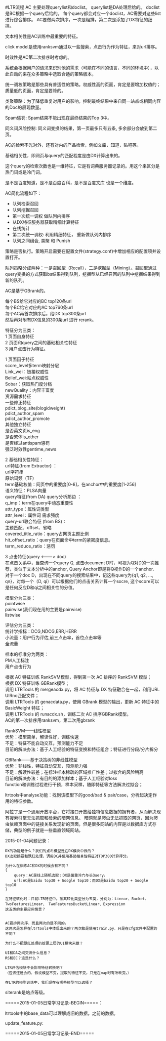 #LTR流程
AC 主要处理querylist和doclist。
querylist是DA处理后给的。
doclist是BC根据一个query后给的。
每个query都会对应一个doclist，AC需要对这些list进行综合排序。
AC要做两次排序，一次是粗排，第二次是添加了DX特征的细排。

文本相关性是AC训练中最重要的特征。

click model是使用ranksvm通过以一些搜索，点击行为作为特征，来对url排序。

时效性是AC第二次排序时考虑的。

系统会根据用户的请求来识别他的需求（可能在不同的语言，不同的环境中），以此自动的来在众多策略中选取合适的策略版本。

统一调权策略是那些具有普适性的策略。权威性高的页面，肯定是要增加权值的；质量低的页面，肯定是要降的。

类聚策略：为了降低重复对用户的影响，控制最终结果中来自同一站点或相同内容的Doc的展现数量。

Spam惩罚: Spam结果不能出现在最终结果的Top 3中。

同义词风险控制: 同义词变换的结果，第一页最多只有五条, 多余部分会放到第二页。

AC的检索不光对外，还有对内的产品检索，例如文库，知道，贴吧等。

基础相关性，即网页与query的匹配程度是由DX计算出来的。

这个query的检索次数也是一维特征，它是有词典服务器记录的。用这个来区分是热门词或是冷门词。

是不是百度知道，是不是百度百科，是不是百度文库 也是一个维度。

AC简化流程如下：
* 队列检索召回
* 队列挖掘召回
* 第一次统一调权 做队列内排序
* 从DX特征服务器获取精细计算特征
* 在线统计
* 第二次统一调权: 利用精细特征， 重新做队列内排序
* 队列之间组合, 类聚 和 Punish

策略是否执行。策略开启需要在配置文件(strategy.conf)中增加相应的配置项并设置打开。

队列策略分成两种：一是召回型（Recall），二是挖掘型（Mining）。召回型通过query变换的方式获取bs结果得到队列，挖掘型从已经召回的队列中挖掘结果得到新的队列。


AC是基于GBrank的。

每个BS给它对应的BC top120条url<br>
每个BC给它对应的AC top760条url<br>
每个AC再首次排序后，给DX top300条url<br>
然后再对附有DX信息的300条url 进行 rerank。<br>

特征分为三类：<br>
1 页面自身特征<br>
2 页面和query之间的基础相关性特征<br>
3 用户点击行为特征。<br>

1 页面因子特征<br>
	score_level多term映射分层<br>
	Link_wei：链接权威性<br>
	Belief_wei:站点权威性<br>
	Sobar：获取热门度分档<br>
	newQuality：内容丰富度<br>
资源需求特征<br>
一些修正特征 <br>
	pdict_blog_site(blogidweight) <br>
	pdict_author_spam <br>
	pdict_author_promote <br>
其他独立特征 <br>
	是否英文页is_eng<br>
	是否繁体is_other<br>
	是否经过antispam惩罚<br>
	强泛时效性gentime_news<br>

2 基础相关性特征：<br>
url特征(from Extractor) ：<br>
	url字符串 <br>
	原始词频（TF） <br>
	term基础权值：网页中的重要度[0-8]，在anchor中的重要度[1-256] <br>
	语义特征：PLSA向量<br>
query特征(from DA) query分析那边 ：<br>
	q_imp：term在query中动态重要性 <br>
	attr_type：属性词类型 <br>
	attr_level：属性词 需求强度 <br>
query-url联合特征 (from BS)：<br>
	主题匹配、offset、省略 <br>
	covered_title_ratio：query占网页主题比例 <br>
	hit_offset_ratio：query在页面命中term的紧密度信息。<br>
	term_reduce_ratio：惩罚 <br>

3 点击特征(query <---> doc)<br>
在点击关系中，当查询一个query Q, 点击document D时，可视为Q对D的一次推荐，类似于文本分析中的anchor, Query Anchor即是将Q视作D的一个anchor.<br>
对于一个doc D，出现在不同query的搜索结果中，记这些query为{q1, q2, …, qn}，对每一个（D, qi）可以根据他们的点击关系计算一个socre, 这个score可以是任何反应D和qi之间相关性的分值。<br>


模型分为三类：<br>
pointwise<br>
pairwise(我们现在用的主要是pairwise)<br>
listwise<br>

评估分为三类：<br>
统计学指标：DCG,NDCG,ERR,HERR<br>
小流量：用户行为评估,前三点击率，首位点击率等<br>
全流量<br>

样本的标准分为两类：<br>
PM人工标注<br>
用户点击行为<br>

根据 AC 特征训练 RankSVM模型，得到第一次 AC 排序的 RankSVM 模型；<br>
根据 DX 特征训练 GBRank模型；<br>
调用 LTRTools 的 mergeacdx.py，将 AC 特征与 DX 特征融合在一起，利用URL UIRno匹配文件；<br>
调用 LTRTools 的 genacdata.py，使用 GBrank 模型的输出，更新 AC 特征中的 BasicWeight 特征；<br>
调用 LTRTools 的 runacdx.sh，训练二次 AC 排序GBRank模型。<br>
AC的第一次排序用ranksvm，第二次用gbrank<br>

RankSVM——线性模型<br>
优势：模型简单，解读性好，训练快速<br>
不足：特征不能自动交互，预测能力不足<br>
目前的解决办法：基于人工经验的特征变换和特征组合；特征进行分段/分片拆分

GBRank——基于决策树的非线性模型<br>
优势：非线性，特征自动交互，预测能力强<br>
不足：解读性较差；在标注样本稀疏的区域推广性差；过拟合的风险稍高<br>
目前的解决办法：有目的的添加样本；基于人工经验对loss <br>function和训练过程进行干预，样本采样，随即特征等方法解决过拟合；<br>

ltrtools中analyse功能：找到该模型下的good/bad & pair/case，分析起决定作用的特征参数。

阿拉丁是一个通用开放平台，它将接口开放给独特信息数据的拥有者，从而解决现有搜索引擎无法抓取和检索的暗网信息。
暗网就是爬虫无法抓取的网页，因为爬虫依赖页面中的链接关系发现新的页面，但是很多网站的内容是以数据库方式存储，典型的例子就是一些垂直领域网站。

2015-01-04问题记录：
```
DX的功能是什么？我们的点击模型是在DX模块中做的？
DX选取摘要和飘红处理，调用DC并使用基础相关性特征对TOP300计算得分。

为什么在训练AC和DX的时候会有不同？
{
	query：AC是线上随机选取；DX是偏重冷门与长Query。
	url:AC是baidu top30 + Google top10；而DX是baidu top20 + Google top10
}

在特征转化时：目前LTR特征中，按其转化类型分为五类，分别为：Linear、Bucket、TwoFeaturesLinear、 TwoFeaturesBucketLinear、Expression
这五类的主要应用情景？


AC要排两次序，而且两次的是不同的。
这两次是怎样在ltrtools中体现出来的？两次都是使用train.py，只是在cfg文件中配置的不同？

为什么不把飘红处理扔给更上层的UI模块来做？

UI和DA之间交流什么信息？
RS和EC？这是什么？

LTR评估模块不会影响特征转换吧？
（应该还是会的，假设模型不变，提取的特征不变，只是在map时有所改变。）

在LTR的模型训练中，我们现在有哪些模型可以选择？
```

siterank是站点等级。

=====2015-01-05日常学习记录-BEGIN=====：

ltrtools中的base_data可以理解成旧的数据，之前的数据。

update_feature.py:


=====2015-01-05日常学习记录-END=====



